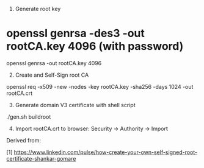 1. Generate root key

# openssl genrsa -des3 -out rootCA.key 4096 (with password)

openssl genrsa -out rootCA.key 4096

2. Create and Self-Sign root CA

openssl req -x509 -new -nodes -key rootCA.key -sha256 -days 1024 -out rootCA.crt

3. Generate domain V3 certificate with shell script

./gen.sh buildroot

4. Import rootCA.crt to browser: Security -> Authority -> Import


Derived from:

[1] https://www.linkedin.com/pulse/how-create-your-own-self-signed-root-certificate-shankar-gomare


